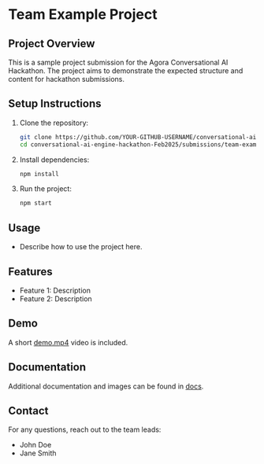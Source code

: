 # Team Example Project

## Project Overview

This is a sample project submission for the Agora Conversational AI Hackathon. The project aims to demonstrate the expected structure and content for hackathon submissions.

## Setup Instructions

1. Clone the repository:

   ```bash
   git clone https://github.com/YOUR-GITHUB-USERNAME/conversational-ai-engine-hackathon-Feb2025.git
   cd conversational-ai-engine-hackathon-Feb2025/submissions/team-example
   ```

2. Install dependencies:

   ```bash
   npm install
   ```

3. Run the project:
   ```bash
   npm start
   ```

## Usage

- Describe how to use the project here.

## Features

- Feature 1: Description
- Feature 2: Description

## Demo

A short [demo.mp4](demo.mp4) video is included.

## Documentation

Additional documentation and images can be found in [docs](docs/).

## Contact

For any questions, reach out to the team leads:

- John Doe
- Jane Smith
